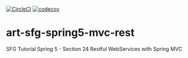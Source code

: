 [![CircleCI](https://circleci.com/gh/artshishkin/art-sfg-spring5-mvc-rest.svg?style=svg)](https://circleci.com/gh/artshishkin/art-sfg-spring5-mvc-rest)
[![codecov](https://codecov.io/gh/artshishkin/art-sfg-spring5-mvc-rest/branch/master/graph/badge.svg)](https://codecov.io/gh/artshishkin/art-sfg-spring5-mvc-rest)
# art-sfg-spring5-mvc-rest
SFG Tutorial Spring 5 - Section 24 Restful WebServices with Spring MVC
